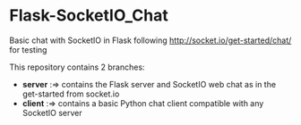 # Flask-SocketIO_Chat
Basic chat with SocketIO in Flask following http://socket.io/get-started/chat/ for testing

<p>This repository contains 2 branches:</p>
<ul>
<li><b>server</b> :=> contains the Flask server and SocketIO web chat as in the get-started from socket.io</li>
<li><b>client</b> :=> contains a basic Python chat client compatible with any SocketIO server</li>
</ul>
